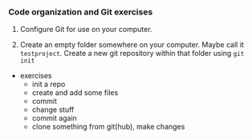 ### Code organization and Git exercises

1. Configure Git for use on your computer.

2. Create an empty folder somewhere on your computer. Maybe call it `testproject`. Create a new git repository within that folder using `git init`






- exercises
    - init a repo
    - create and add some files
    - commit
    - change stuff
    - commit again
    - clone something from git(hub), make changes
